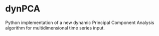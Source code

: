 # dynPCA
Python implementation of a new dynamic Principal Component Analysis algorithm for multidimensional time series input.
